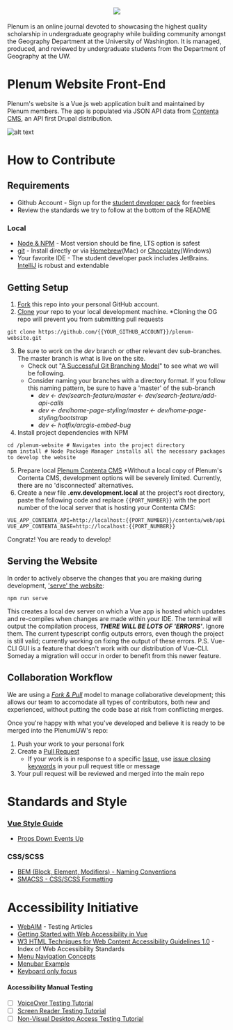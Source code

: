<h1 align="center"><img src="http://students.washington.edu/plenum/images/logo2-300x300-white.png"/></h1>

Plenum is an online journal devoted to showcasing the highest quality scholarship in undergraduate geography while building community amongst the Geography Department at the University of Washington. It is managed, produced, and reviewed by undergraduate students from the Department of Geography at the UW.

# Plenum Website Front-End
Plenum's website is a Vue.js web application built and maintained by Plenum members.
The app is populated via JSON API data from [Contenta CMS](https://www.contentacms.org), an API first Drupal distribution.

![alt text](https://lh3.googleusercontent.com/H2b3gk6WqLkuuhu1DUDpiD94-ujfFQxoXmdSbrGonLuKlBZBRJ1AG2NlGFrOlWSbecmZ-kpf9Zn7=w8128-h4976-rw-no "Plenum website on the About Page")

# How to Contribute
## Requirements
* Github Account - Sign up for the [student developer pack](https://education.github.com/pack) for freebies
* Review the standards we try to follow at the bottom of the README
### Local
* [Node & NPM](https://nodejs.org/en/download/) - Most version should be fine, LTS option is safest
* [git](https://git-scm.com/downloads) - Install directly or via [Homebrew](https://brew.sh)(Mac) or [Chocolatey](https://chocolatey.org)(Windows)
* Your favorite IDE - The student developer pack includes JetBrains. [IntelliJ](https://www.jetbrains.com/idea/) is robust and extendable

## Getting Setup
1. [Fork](https://help.github.com/articles/working-with-forks/) this repo into your personal GitHub account.
2. [Clone](https://help.github.com/articles/cloning-a-repository/) _your_ repo to your local development machine. *Cloning the OG repo will prevent you from submitting pull requests
```
git clone https://github.com/{{YOUR_GITHUB_ACCOUNT}}/plenum-website.git
```
3. Be sure to work on the _dev_ branch or other relevant dev sub-branches. The master branch is what is live on the site.
   - Check out "[A Successful Git Branching Model](https://nvie.com/posts/a-successful-git-branching-model/)" to see what we will be following.
   - Consider naming your branches with a directory format. If you follow this naming pattern, be sure to have a 'master' of the sub-branch
      - _dev <- dev/search-feature/master <- dev/search-feature/add-api-calls_
      - _dev <- dev/home-page-styling/master <- dev/home-page-styling/bootstrap_
      - _dev <- hotfix/arcgis-embed-bug_
4. Install project dependencies with NPM
```
cd /plenum-website # Navigates into the project directory
npm install # Node Package Manager installs all the necessary packages to develop the website
```
5. Prepare local [Plenum Contenta CMS](https://github.com/PlenumUW/plenum-drupal)
*Without a local copy of Plenum's Contenta CMS, development options will be severely limited. Currently, there are no 'disconnected' alternatives.
6. Create a new file **.env.development.local** at the project's root directory, paste the following code and replace `{{PORT_NUMBER}}` with the port number of the local server that is hosting your Contenta CMS:
```
VUE_APP_CONTENTA_API=http://localhost:{{PORT_NUMBER}}/contenta/web/api
VUE_APP_CONTENTA_BASE=http://localhost:{{PORT_NUMBER}}
```

Congratz! You are ready to develop!

## Serving the Website
In order to actively observe the changes that you are making during development, ['serve' the website](https://cli.vuejs.org/guide/cli-service.html#using-the-binary):
```
npm run serve
```
This creates a local dev server on which a Vue app is hosted which updates and re-compiles when changes are made within your IDE.
The terminal will output the compilation process, **_THERE WILL BE LOTS OF 'ERRORS'_**. Ignore them. The current typescript config outputs errors, even though the project is still valid; currently working on fixing the output of these errors.
P.S. Vue-CLI GUI is a feature that doesn't work with our distribution of Vue-CLI. Someday a migration will occur in order to benefit from this newer feature.

## Collaboration Workflow
We are using a [_Fork & Pull_](https://help.github.com/articles/about-collaborative-development-models/) model to manage collaborative development; this allows our team to accomodate all types of contributors, both new and experienced, without putting the code base at risk from conflicting merges.

Once you're happy with what you've developed and believe it is ready to be merged into the PlenumUW's repo:
1. Push your work to your personal fork
2. Create a [Pull Request](https://help.github.com/articles/about-pull-requests/)
   * If your work is in response to a specific [Issue](https://github.com/PlenumUW/plenum-website/issues), use [issue closing keywords](https://help.github.com/articles/closing-issues-using-keywords/) in your pull request title or message
3. Your pull request will be reviewed and merged into the main repo

# Standards and Style
### [Vue Style Guide](https://vuejs.org/v2/style-guide/#Component-style-scoping-essential)
  * [Props Down Events Up](https://vuejs.org/v2/style-guide/#Implicit-parent-child-communication-use-with-caution)
### CSS/SCSS
  * [BEM (Block, Element, Modifiers) - Naming Conventions](http://getbem.com/introduction/)
  * [SMACSS - CSS/SCSS Formatting](https://smacss.com/book/formatting)

# Accessibility Initiative
* [WebAIM](https://webaim.org) - Testing Articles
* [Getting Started with Web Accessibility in Vue](https://medium.com/@emilymears/getting-started-with-web-accessibility-in-vue-17e2c4ea0842)
* [W3 HTML Techniques for Web Content Accessibility Guidelines 1.0](https://www.w3.org/TR/WCAG10-HTML-TECHS/#edef-MAP) - Index of Web Accessibility Standards
* [Menu Navigation Concepts](https://www.w3.org/WAI/tutorials/menus/)
* [Menubar Example](https://www.w3.org/TR/wai-aria-practices/examples/menubar/menubar-1/menubar-1.html)
* [Keyboard only focus](http://kizu.ru/en/blog/keyboard-only-focus/#x)

#### Accessibility Manual Testing
* [ ] [VoiceOver Testing Tutorial](https://webaim.org/articles/voiceover/)
* [ ] [Screen Reader Testing Tutorial](https://webaim.org/articles/jaws/)
* [ ] [Non-Visual Desktop Access Testing Tutorial](https://webaim.org/articles/nvda/)
